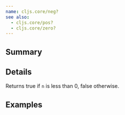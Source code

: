```yaml
---
name: cljs.core/neg?
see also:
  - cljs.core/pos?
  - cljs.core/zero?
---
```


## Summary

## Details

Returns true if `n` is less than 0, false otherwise.

## Examples
